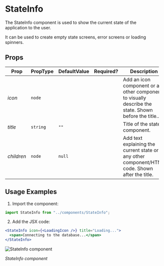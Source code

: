 # StateInfo

The StateInfo component is used to show the current state of the application to the user.

It can be used to create empty state screens, error screens or loading spinners.

## Props

| Prop       | PropType | DefaultValue | Required? | Description                                                                                           |
| ---------- | -------- | ------------ | --------- | ----------------------------------------------------------------------------------------------------- |
| _icon_     | `node`   |              |           | Add an icon component or any other component to visually describe the state. Shown before the title.. |
| _title_    | `string` | `""`         |           | Title of the state component.                                                                         |
| _children_ | `node`   | `null`       |           | Add text explaining the current state or any other component/HTML code. Shown after the title.        |

## Usage Examples

1. Import the component:

```javascript
import StateInfo from "../components/StateInfo";
```

2. Add the JSX code:

```jsx
<StateInfo icon={<LoadingIcon />} title="Loading...">
  <span>Connecting to the database...</span>
</StateInfo>
```

![StateInfo component](http://lacerda.design/Shopify2019/StateInfo.png "StateInfo component")

_*StateInfo component*_
